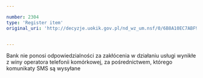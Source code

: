 ```yaml
---

number: 2304
type: 'Register item'
original_uri: 'http://decyzje.uokik.gov.pl/nd_wz_um.nsf/0/6B8A10EC7ABF9F38C125788F00278830?OpenDocument'


---
```


Bank nie ponosi odpowiedzialności za zakłócenia w działaniu usługi wynikłe z winy operatora telefonii komórkowej, za pośrednictwem, którego komunikaty SMS są wysyłane

